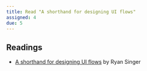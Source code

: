 ```yaml
---
title: Read "A shorthand for designing UI flows"
assigned: 4
due: 5
---
```


Readings
--------

- [A shorthand for designing UI flows](https://signalvnoise.com/posts/1926-a-shorthand-for-designing-ui-flows) by Ryan Singer

